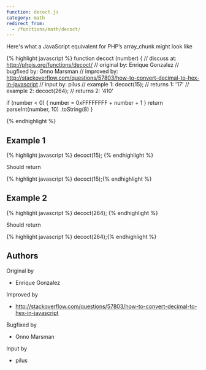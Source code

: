 ```yaml
---
function: decoct.js
category: math
redirect_from:
  - /functions/math/decoct/
---
```


<!-- WARNING! This file is auto generated by `npm run web:inject`, do not edit by hand -->

Here's what a JavaScript equivalent for PHP’s array_chunk might look like

{% highlight javascript %}
function decoct (number) {
  //  discuss at: http://phpjs.org/functions/decoct/
  // original by: Enrique Gonzalez
  // bugfixed by: Onno Marsman
  // improved by: http://stackoverflow.com/questions/57803/how-to-convert-decimal-to-hex-in-javascript
  //    input by: pilus
  //   example 1: decoct(15);
  //   returns 1: '17'
  //   example 2: decoct(264);
  //   returns 2: '410'

  if (number < 0) {
    number = 0xFFFFFFFF + number + 1
  }
  return parseInt(number, 10)
    .toString(8)
}

{% endhighlight %}

## Example 1

{% highlight javascript %}
decoct(15);
{% endhighlight %}

Should return

{% highlight javascript %}
decoct(15);{% endhighlight %}

## Example 2

{% highlight javascript %}
decoct(264);
{% endhighlight %}

Should return

{% highlight javascript %}
decoct(264);{% endhighlight %}


## Authors


Original by

- Enrique Gonzalez


Improved by

- http://stackoverflow.com/questions/57803/how-to-convert-decimal-to-hex-in-javascript


Bugfixed by

- Onno Marsman


Input by

- pilus


